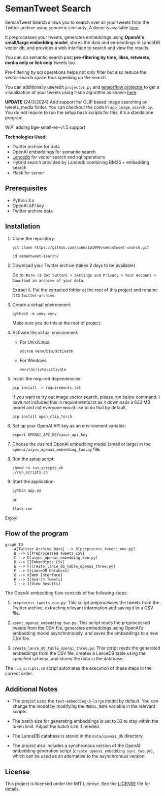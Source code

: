 # SemanTweet Search

SemanTweet Search allows you to search over all your tweets from the Twitter archive using semantic similarity. A demo is available [here](https://x.com/dejavucoder/status/1770159894143946966?s=20).

It preprocesses your tweets, generates embeddings using **OpenAI's small/large embedding model**, stores the data and embeddings in LanceDB vector db, and provides a web interface to search and view the results.

You can do semantic search post **pre-filtering by time, likes, retweets, media only or link only** tweets too. 

Pre-filtering by sql operations helps not only filter but also reduce the vector search space thus speeding up the search.

You can additionally use/edit `projector.py` and [tensorflow projector ](https://projector.tensorflow.org/)to get a visualization of your tweets using t-sne algorithm as shown [here](https://x.com/dejavucoder/status/1771510768053186910?s=20)

**UPDATE** (24/3/2024)
Add support for CLIP based image searching on tweets_media folder. You can checkout the code in `app_image_search.py`.
You do not require to run the setup bash scripts for this, it's a standalone program. 

WIP: adding bge-small-en-v1.5 support

**Technologies Used:**
- Twitter archive for data
- OpenAI embeddings for semantic search
- [Lancedb](https://lancedb.com/) for vector search and sql operations
- Hybrid search provided by Lancedb combining BM25 + embedding search
- Flask for server


## Prerequisites

- Python 3.x
- OpenAI API key
- Twitter archive data

## Installation

1. Clone the repository:

   ```
   git clone https://github.com/sankalp1999/semantweet-search.git
   ```

   ```
   cd semantweet-search/
   ```

2. Download your Twitter archive (takes 2 days to be available)

   Go to: `More (3 dot button) > Settings and Privacy > Your Account > Download an archive of your data`.

   Extract it. Put the extracted folder at the root of this project and rename it to `twitter-archive`.

3. Create a virtual environment:

   ```
   python3 -m venv venv
   ```

   Make sure you do this at the root of project.
4. Activate the virtual environment:

   - For Unix/Linux:
     ```
     source venv/bin/activate
     ```
   - For Windows:
     ```
     venv\Scripts\activate
     ```

5. Install the required dependencies:

   ```
   pip install -r requirements.txt
   ```

   If you want to try out image vector search, please run below command. I have not included this in requirements.txt as it downloads
   a 620 MB model and not everyone would like to do that by default.
   ```
   pip install open_clip_torch
   ```
6. Set up your OpenAI API key as an environment variable:

   ```
   export OPENAI_API_KEY=your_api_key
   ```

7. Choose the desired OpenAI embedding model (small or large) in the `openai/async_openai_embedding_two.py` file.

8. Run the setup script:

   ```
   chmod +x run_scripts.sh
   ./run_scripts.sh
   ```

9. Start the application:

   ```
   python app.py
   ```
   or
   ```
   flask run
   ```

Enjoy!

## Flow of the program

```mermaid
graph TD
    A[Twitter Archive Data] --> B[preprocess_tweets_one.py]
    B --> C[Preprocessed Tweets CSV]
    C --> D[async_openai_embedding_two.py]
    D --> E[Embeddings CSV]
    E --> F[create_lance_db_table_openai_three.py]
    F --> G[LanceDB Database]
    G --> H[Web Interface]
    H --> I[Search Tweets]
    I --> J[View Results]
```


The OpenAI embedding flow consists of the following steps:

1. `preprocess_tweets_one.py`: This script preprocesses the tweets from the Twitter archive, extracting relevant information and saving it to a CSV file.

2. `async_openai_embedding_two.py`: This script reads the preprocessed tweets from the CSV file, generates embeddings using OpenAI's embedding model asynchronously, and saves the embeddings to a new CSV file.

3. `create_lance_db_table_openai_three.py`: This script reads the generated embeddings from the CSV file, creates a LanceDB table using the specified schema, and stores the data in the database.

The `run_scripts.sh` script automates the execution of these steps in the correct order.

## Additional Notes

- The project uses the `text-embedding-3-large` model by default. You can change the model by modifying the `MODEL_NAME` variable in the relevant scripts.

- The batch size for generating embeddings is set to 32 to stay within the token limit. Adjust the batch size if needed.

- The LanceDB database is stored in the `data/openai_db` directory.

- The project also includes a synchronous version of the OpenAI embedding generation script (`create_openai_embedding_sync_two.py`), which can be used as an alternative to the asynchronous version.

## License

This project is licensed under the MIT License. See the [LICENSE](LICENSE) file for details.